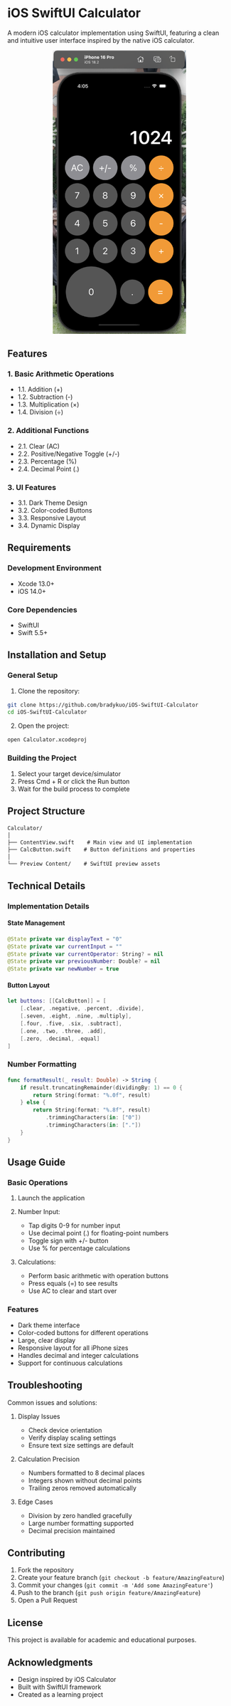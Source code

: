 # iOS SwiftUI Calculator

A modern iOS calculator implementation using SwiftUI, featuring a clean and intuitive user interface inspired by the native iOS calculator.

<p align="center">
  <img src="calculator.png" width="300" alt="Calculator Screenshot">
</p>

## Features
### 1. Basic Arithmetic Operations
- 1.1. Addition (+)
- 1.2. Subtraction (-)
- 1.3. Multiplication (×)
- 1.4. Division (÷)

### 2. Additional Functions
- 2.1. Clear (AC)
- 2.2. Positive/Negative Toggle (+/-)
- 2.3. Percentage (%)
- 2.4. Decimal Point (.)

### 3. UI Features
- 3.1. Dark Theme Design
- 3.2. Color-coded Buttons
- 3.3. Responsive Layout
- 3.4. Dynamic Display

## Requirements
### Development Environment
- Xcode 13.0+
- iOS 14.0+

### Core Dependencies
- SwiftUI
- Swift 5.5+

## Installation and Setup
### General Setup
1. Clone the repository:
```bash
git clone https://github.com/bradykuo/iOS-SwiftUI-Calculator
cd iOS-SwiftUI-Calculator
```

2. Open the project:
```bash
open Calculator.xcodeproj
```

### Building the Project
1. Select your target device/simulator
2. Press Cmd + R or click the Run button
3. Wait for the build process to complete

## Project Structure
```
Calculator/
│
├── ContentView.swift    # Main view and UI implementation
├── CalcButton.swift    # Button definitions and properties
│
└── Preview Content/    # SwiftUI preview assets
```

## Technical Details
### Implementation Details
#### State Management
```swift
@State private var displayText = "0"
@State private var currentInput = ""
@State private var currentOperator: String? = nil
@State private var previousNumber: Double? = nil
@State private var newNumber = true
```

#### Button Layout
```swift
let buttons: [[CalcButton]] = [
    [.clear, .negative, .percent, .divide],
    [.seven, .eight, .nine, .multiply],
    [.four, .five, .six, .subtract],
    [.one, .two, .three, .add],
    [.zero, .decimal, .equal]
]
```

### Number Formatting
```swift
func formatResult(_ result: Double) -> String {
    if result.truncatingRemainder(dividingBy: 1) == 0 {
        return String(format: "%.0f", result)
    } else {
        return String(format: "%.8f", result)
            .trimmingCharacters(in: ["0"])
            .trimmingCharacters(in: ["."])
    }
}
```

## Usage Guide
### Basic Operations
1. Launch the application
2. Number Input:
   - Tap digits 0-9 for number input
   - Use decimal point (.) for floating-point numbers
   - Toggle sign with +/- button
   - Use % for percentage calculations

3. Calculations:
   - Perform basic arithmetic with operation buttons
   - Press equals (=) to see results
   - Use AC to clear and start over

### Features
- Dark theme interface
- Color-coded buttons for different operations
- Large, clear display
- Responsive layout for all iPhone sizes
- Handles decimal and integer calculations
- Support for continuous calculations

## Troubleshooting
Common issues and solutions:

1. Display Issues
   - Check device orientation
   - Verify display scaling settings
   - Ensure text size settings are default

2. Calculation Precision
   - Numbers formatted to 8 decimal places
   - Integers shown without decimal points
   - Trailing zeros removed automatically

3. Edge Cases
   - Division by zero handled gracefully
   - Large number formatting supported
   - Decimal precision maintained

## Contributing
1. Fork the repository
2. Create your feature branch (`git checkout -b feature/AmazingFeature`)
3. Commit your changes (`git commit -m 'Add some AmazingFeature'`)
4. Push to the branch (`git push origin feature/AmazingFeature`)
5. Open a Pull Request

## License
This project is available for academic and educational purposes.

## Acknowledgments
- Design inspired by iOS Calculator
- Built with SwiftUI framework
- Created as a learning project
